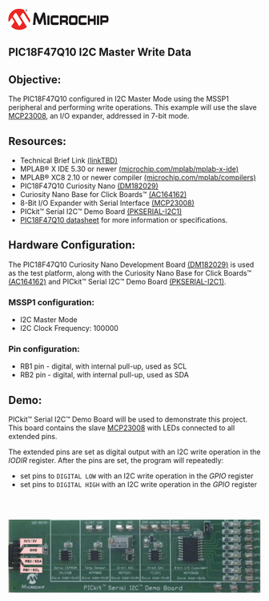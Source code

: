 <div id="readme" class="Box-body readme blob js-code-block-container">
 <article class="markdown-body entry-content p-3 p-md-6" itemprop="text"><p><a href="https://www.microchip.com" rel="nofollow"><img src="images/MicrochipLogo.png" alt="MCHP" style="max-width:100%;"></a></p>

# PIC18F47Q10 I2C Master Write Data

## Objective:
The PIC18F47Q10 configured in I2C Master Mode using the MSSP1 peripheral and performing write operations. This example will use the slave [MCP23008](https://ww1.microchip.com/downloads/en/DeviceDoc/21919e.pdf), an I/O expander, addressed in 7-bit mode.

## Resources:
- Technical Brief Link [(linkTBD)](http://www.microchip.com/)
- MPLAB® X IDE 5.30 or newer [(microchip.com/mplab/mplab-x-ide)](http://www.microchip.com/mplab/mplab-x-ide)
- MPLAB® XC8 2.10 or newer compiler [(microchip.com/mplab/compilers)](http://www.microchip.com/mplab/compilers)
- PIC18F47Q10 Curiosity Nano [(DM182029)](https://www.microchip.com/Developmenttools/ProductDetails/DM182029)
- Curiosity Nano Base for Click Boards™ [(AC164162)](https://www.microchip.com/Developmenttools/ProductDetails/AC164162)
- 8-Bit I/O Expander with Serial Interface [(MCP23008)](https://ww1.microchip.com/downloads/en/DeviceDoc/21919e.pdf)
- PICkit™ Serial I2C™ Demo Board [(PKSERIAL-I2C1)](https://www.microchip.com/DevelopmentTools/ProductDetails/PKSERIAL-I2C1)
- [PIC18F47Q10 datasheet](http://ww1.microchip.com/downloads/en/DeviceDoc/40002043D.pdf) for more information or specifications.

## Hardware Configuration:

The PIC18F47Q10 Curiosity Nano Development Board [(DM182029)](https://www.microchip.com/Developmenttools/ProductDetails/DM182029) is used as the test platform, along with the Curiosity Nano Base for Click Boards™ [(AC164162)](https://www.microchip.com/Developmenttools/ProductDetails/AC164162) and PICkit™ Serial I2C™ Demo Board [(PKSERIAL-I2C1)](https://www.microchip.com/DevelopmentTools/ProductDetails/PKSERIAL-I2C1).

### MSSP1 configuration:
- I2C Master Mode
- I2C Clock Frequency: 100000

### Pin configuration:
- RB1 pin - digital, with internal pull-up, used as SCL
- RB2 pin - digital, with internal pull-up, used as SDA

## Demo:
PICkit™ Serial I2C™ Demo Board will be used to demonstrate this project. This board contains the slave [MCP23008](https://ww1.microchip.com/downloads/en/DeviceDoc/21919e.pdf) with LEDs connected to all extended pins. 

The extended pins are set as digital output with an I2C write operation in the *IODIR* register.
After the pins are set, the program will repeatedly:
- set pins to `DIGITAL LOW` with an I2C write operation in the *GPIO* register
- set pins to `DIGITAL HIGH` with an I2C write operation in the *GPIO* register

</br></br>

<img src="images/write.gif"  width="600px" alt="Hardware Setup"/>
